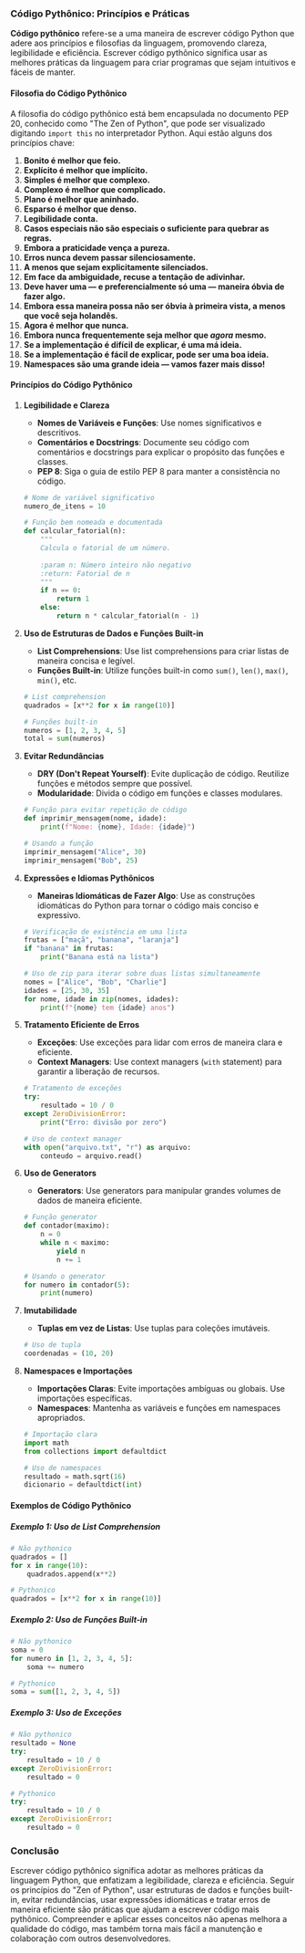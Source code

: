 ### Código Pythônico: Princípios e Práticas

**Código pythônico** refere-se a uma maneira de escrever código Python que adere aos princípios e filosofias da linguagem, promovendo clareza, legibilidade e eficiência. Escrever código pythônico significa usar as melhores práticas da linguagem para criar programas que sejam intuitivos e fáceis de manter.

#### Filosofia do Código Pythônico

A filosofia do código pythônico está bem encapsulada no documento PEP 20, conhecido como "The Zen of Python", que pode ser visualizado digitando `import this` no interpretador Python. Aqui estão alguns dos princípios chave:

1. **Bonito é melhor que feio.**
2. **Explícito é melhor que implícito.**
3. **Simples é melhor que complexo.**
4. **Complexo é melhor que complicado.**
5. **Plano é melhor que aninhado.**
6. **Esparso é melhor que denso.**
7. **Legibilidade conta.**
8. **Casos especiais não são especiais o suficiente para quebrar as regras.**
9. **Embora a praticidade vença a pureza.**
10. **Erros nunca devem passar silenciosamente.**
11. **A menos que sejam explicitamente silenciados.**
12. **Em face da ambiguidade, recuse a tentação de adivinhar.**
13. **Deve haver uma — e preferencialmente só uma — maneira óbvia de fazer algo.**
14. **Embora essa maneira possa não ser óbvia à primeira vista, a menos que você seja holandês.**
15. **Agora é melhor que nunca.**
16. **Embora nunca frequentemente seja melhor que *agora* mesmo.**
17. **Se a implementação é difícil de explicar, é uma má ideia.**
18. **Se a implementação é fácil de explicar, pode ser uma boa ideia.**
19. **Namespaces são uma grande ideia — vamos fazer mais disso!**

#### Princípios do Código Pythônico

1. **Legibilidade e Clareza**

    - **Nomes de Variáveis e Funções**: Use nomes significativos e descritivos.
    - **Comentários e Docstrings**: Documente seu código com comentários e docstrings para explicar o propósito das funções e classes.
    - **PEP 8**: Siga o guia de estilo PEP 8 para manter a consistência no código.

   ```python
   # Nome de variável significativo
   numero_de_itens = 10

   # Função bem nomeada e documentada
   def calcular_fatorial(n):
       """
       Calcula o fatorial de um número.
       
       :param n: Número inteiro não negativo
       :return: Fatorial de n
       """
       if n == 0:
           return 1
       else:
           return n * calcular_fatorial(n - 1)
   ```

2. **Uso de Estruturas de Dados e Funções Built-in**

    - **List Comprehensions**: Use list comprehensions para criar listas de maneira concisa e legível.
    - **Funções Built-in**: Utilize funções built-in como `sum()`, `len()`, `max()`, `min()`, etc.

   ```python
   # List comprehension
   quadrados = [x**2 for x in range(10)]
   
   # Funções built-in
   numeros = [1, 2, 3, 4, 5]
   total = sum(numeros)
   ```

3. **Evitar Redundâncias**

    - **DRY (Don't Repeat Yourself)**: Evite duplicação de código. Reutilize funções e métodos sempre que possível.
    - **Modularidade**: Divida o código em funções e classes modulares.

   ```python
   # Função para evitar repetição de código
   def imprimir_mensagem(nome, idade):
       print(f"Nome: {nome}, Idade: {idade}")
   
   # Usando a função
   imprimir_mensagem("Alice", 30)
   imprimir_mensagem("Bob", 25)
   ```

4. **Expressões e Idiomas Pythônicos**

    - **Maneiras Idiomáticas de Fazer Algo**: Use as construções idiomáticas do Python para tornar o código mais conciso e expressivo.

   ```python
   # Verificação de existência em uma lista
   frutas = ["maçã", "banana", "laranja"]
   if "banana" in frutas:
       print("Banana está na lista")
   
   # Uso de zip para iterar sobre duas listas simultaneamente
   nomes = ["Alice", "Bob", "Charlie"]
   idades = [25, 30, 35]
   for nome, idade in zip(nomes, idades):
       print(f"{nome} tem {idade} anos")
   ```

5. **Tratamento Eficiente de Erros**

    - **Exceções**: Use exceções para lidar com erros de maneira clara e eficiente.
    - **Context Managers**: Use context managers (`with` statement) para garantir a liberação de recursos.

   ```python
   # Tratamento de exceções
   try:
       resultado = 10 / 0
   except ZeroDivisionError:
       print("Erro: divisão por zero")

   # Uso de context manager
   with open("arquivo.txt", "r") as arquivo:
       conteudo = arquivo.read()
   ```

6. **Uso de Generators**

    - **Generators**: Use generators para manipular grandes volumes de dados de maneira eficiente.

   ```python
   # Função generator
   def contador(maximo):
       n = 0
       while n < maximo:
           yield n
           n += 1
   
   # Usando o generator
   for numero in contador(5):
       print(numero)
   ```

7. **Imutabilidade**

    - **Tuplas em vez de Listas**: Use tuplas para coleções imutáveis.

   ```python
   # Uso de tupla
   coordenadas = (10, 20)
   ```

8. **Namespaces e Importações**

    - **Importações Claras**: Evite importações ambíguas ou globais. Use importações específicas.
    - **Namespaces**: Mantenha as variáveis e funções em namespaces apropriados.

   ```python
   # Importação clara
   import math
   from collections import defaultdict

   # Uso de namespaces
   resultado = math.sqrt(16)
   dicionario = defaultdict(int)
   ```

#### Exemplos de Código Pythônico

##### Exemplo 1: Uso de List Comprehension

```python
# Não pythonico
quadrados = []
for x in range(10):
    quadrados.append(x**2)

# Pythonico
quadrados = [x**2 for x in range(10)]
```

##### Exemplo 2: Uso de Funções Built-in

```python
# Não pythonico
soma = 0
for numero in [1, 2, 3, 4, 5]:
    soma += numero

# Pythonico
soma = sum([1, 2, 3, 4, 5])
```

##### Exemplo 3: Uso de Exceções

```python
# Não pythonico
resultado = None
try:
    resultado = 10 / 0
except ZeroDivisionError:
    resultado = 0

# Pythonico
try:
    resultado = 10 / 0
except ZeroDivisionError:
    resultado = 0
```

### Conclusão

Escrever código pythônico significa adotar as melhores práticas da linguagem Python, que enfatizam a legibilidade, clareza e eficiência. Seguir os princípios do "Zen of Python", usar estruturas de dados e funções built-in, evitar redundâncias, usar expressões idiomáticas e tratar erros de maneira eficiente são práticas que ajudam a escrever código mais pythônico. Compreender e aplicar esses conceitos não apenas melhora a qualidade do código, mas também torna mais fácil a manutenção e colaboração com outros desenvolvedores.
